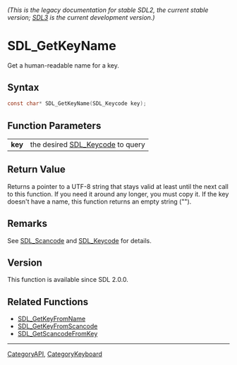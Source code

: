 ###### (This is the legacy documentation for stable SDL2, the current stable version; [SDL3](https://wiki.libsdl.org/SDL3/) is the current development version.)
# SDL_GetKeyName

Get a human-readable name for a key.

## Syntax

```c
const char* SDL_GetKeyName(SDL_Keycode key);

```

## Function Parameters

|             |                                                 |
| ----------- | ----------------------------------------------- |
| **key**     | the desired [SDL_Keycode](SDL_Keycode) to query |

## Return Value

Returns a pointer to a UTF-8 string that stays valid at least until the
next call to this function. If you need it around any longer, you must copy
it. If the key doesn't have a name, this function returns an empty string
("").

## Remarks

See [SDL_Scancode](SDL_Scancode) and [SDL_Keycode](SDL_Keycode) for
details.

## Version

This function is available since SDL 2.0.0.

## Related Functions

* [SDL_GetKeyFromName](SDL_GetKeyFromName)
* [SDL_GetKeyFromScancode](SDL_GetKeyFromScancode)
* [SDL_GetScancodeFromKey](SDL_GetScancodeFromKey)

----
[CategoryAPI](CategoryAPI), [CategoryKeyboard](CategoryKeyboard)



